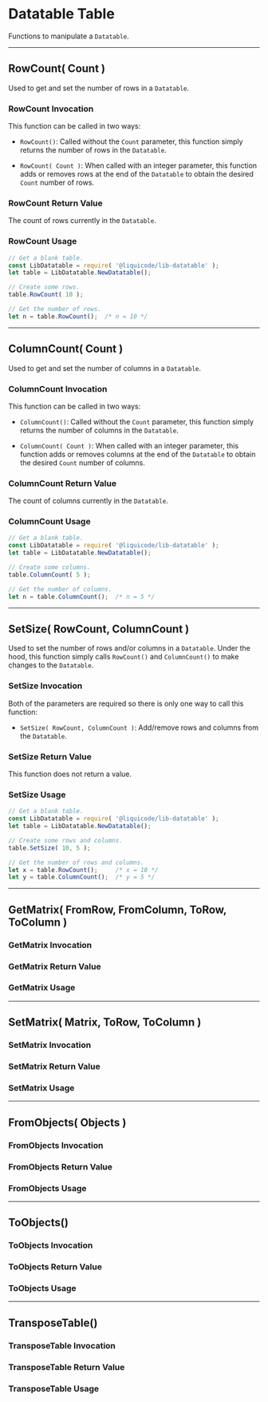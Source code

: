 
# Datatable Table

Functions to manipulate a `Datatable`.


---------------------------------------------------------------------


## RowCount( Count )

Used to get and set the number of rows in a `Datatable`.


### RowCount Invocation

This function can be called in two ways:

- `RowCount()`: Called without the `Count` parameter, this function simply
	returns the number of rows in the `Datatable`.

- `RowCount( Count )`: When called with an integer parameter, this function
	adds or removes rows at the end of the `Datatable` to obtain the
	desired `Count` number of rows.


### RowCount Return Value

The count of rows currently in the `Datatable`.


### RowCount Usage

```javascript
// Get a blank table.
const LibDatatable = require( '@liquicode/lib-datatable' );
let table = LibDatatable.NewDatatable();

// Create some rows.
table.RowCount( 10 );

// Get the number of rows.
let n = table.RowCount();  /* n = 10 */
```


---------------------------------------------------------------------


## ColumnCount( Count )

Used to get and set the number of columns in a `Datatable`.


### ColumnCount Invocation

This function can be called in two ways:

- `ColumnCount()`: Called without the `Count` parameter, this function simply
	returns the number of columns in the `Datatable`.

- `ColumnCount( Count )`: When called with an integer parameter, this function
	adds or removes columns at the end of the `Datatable` to obtain the
	desired `Count` number of columns.


### ColumnCount Return Value

The count of columns currently in the `Datatable`.


### ColumnCount Usage

```javascript
// Get a blank table.
const LibDatatable = require( '@liquicode/lib-datatable' );
let table = LibDatatable.NewDatatable();

// Create some columns.
table.ColumnCount( 5 );

// Get the number of columns.
let n = table.ColumnCount();  /* n = 5 */
```


---------------------------------------------------------------------


## SetSize( RowCount, ColumnCount )

Used to set the number of rows and/or columns in a `Datatable`.
Under the hood, this function simply calls `RowCount()` and `ColumnCount()`
to make changes to the `Datatable`.


### SetSize Invocation

Both of the parameters are required so there is only one way to call this function:

- `SetSize( RowCount, ColumnCount )`: Add/remove rows and columns from the `Datatable`.


### SetSize Return Value

This function does not return a value.


### SetSize Usage

```javascript
// Get a blank table.
const LibDatatable = require( '@liquicode/lib-datatable' );
let table = LibDatatable.NewDatatable();

// Create some rows and columns.
table.SetSize( 10, 5 );

// Get the number of rows and columns.
let x = table.RowCount();     /* x = 10 */
let y = table.ColumnCount();  /* y = 5 */
```


---------------------------------------------------------------------


## GetMatrix( FromRow, FromColumn, ToRow, ToColumn )

### GetMatrix Invocation

### GetMatrix Return Value

### GetMatrix Usage


---------------------------------------------------------------------


## SetMatrix( Matrix, ToRow, ToColumn )

### SetMatrix Invocation

### SetMatrix Return Value

### SetMatrix Usage


---------------------------------------------------------------------


## FromObjects( Objects )

### FromObjects Invocation

### FromObjects Return Value

### FromObjects Usage



---------------------------------------------------------------------


## ToObjects()

### ToObjects Invocation

### ToObjects Return Value

### ToObjects Usage


---------------------------------------------------------------------


## TransposeTable()

### TransposeTable Invocation

### TransposeTable Return Value

### TransposeTable Usage


